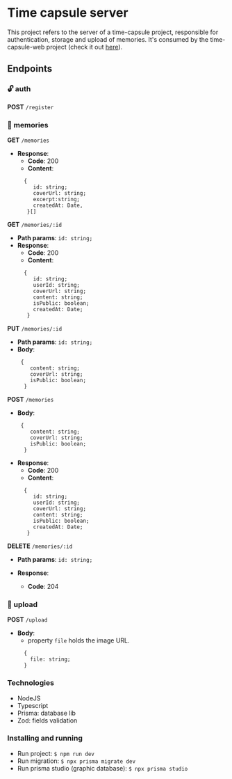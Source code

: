 # Time capsule server
This project refers to the server of a time-capsule project, responsible for authentication, storage and upload of memories. It's consumed by the time-capsule-web project (check it out [here](https://github.com/tiemibf/time-capsule-web)).

## Endpoints
### :unlock: auth
**POST** ```/register```

### :movie_camera: memories

**GET** ```/memories```

 - **Response**:
   - **Code**: 200
   - **Content**: 
   ~~~
     {
        id: string;
        coverUrl: string;
        excerpt:string;
        createdAt: Date,
      }[]
    ~~~

**GET** ```/memories/:id```
  - **Path params**:
  ```id: string;```
 - **Response**:
   - **Code**: 200
   - **Content**:
   ~~~
     {
        id: string;
        userId: string;
        coverUrl: string;
        content: string;
        isPublic: boolean;
        createdAt: Date;
      }
   ~~~

**PUT** ```/memories/:id```
- **Path params**:
  ```id: string;```
- **Body**:
    ~~~
     {
        content: string;
        coverUrl: string;
        isPublic: boolean;
      }
   ~~~
    
**POST** ```/memories```
- **Body**:
    ~~~
     {
        content: string;
        coverUrl: string;
        isPublic: boolean;
      }
   ~~~
- **Response**:
   - **Code**: 200
   - **Content**:
   ~~~
     {
        id: string;
        userId: string;
        coverUrl: string;
        content: string;
        isPublic: boolean;
        createdAt: Date;
      }
   ~~~

**DELETE** ```/memories/:id```
  - **Path params**:
  ```id: string;```
  
- **Response**:
   - **Code**: 204

### :floppy_disk: upload

**POST** ```/upload```
- **Body**:
  - property ```file``` holds the image URL.
  ~~~
    {
      file: string;
    }
    ~~~

### Technologies
- NodeJS
- Typescript
- Prisma: database lib
- Zod: fields validation
  
### Installing and running
- Run project: ```$ npm run dev```
- Run migration: ```$ npx prisma migrate dev```
- Run prisma studio (graphic database): ```$ npx prisma studio```
